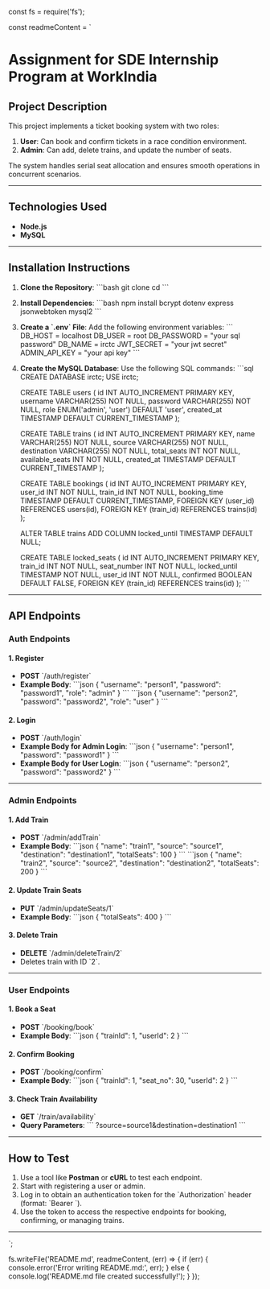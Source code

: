 const fs = require('fs');

const readmeContent = `
# Assignment for SDE Internship Program at WorkIndia

## Project Description

This project implements a ticket booking system with two roles:
1. **User**: Can book and confirm tickets in a race condition environment.
2. **Admin**: Can add, delete trains, and update the number of seats.

The system handles serial seat allocation and ensures smooth operations in concurrent scenarios.

---

## Technologies Used

- **Node.js**
- **MySQL**

---

## Installation Instructions

1. **Clone the Repository**:
   \`\`\`bash
   git clone <repository-url>
   cd <repository-folder>
   \`\`\`

2. **Install Dependencies**:
   \`\`\`bash
   npm install bcrypt dotenv express jsonwebtoken mysql2
   \`\`\`

3. **Create a \`.env\` File**:
   Add the following environment variables:
   \`\`\`
   DB_HOST = localhost
   DB_USER = root
   DB_PASSWORD = "your sql password"
   DB_NAME = irctc
   JWT_SECRET = "your jwt secret"
   ADMIN_API_KEY = "your api key"
   \`\`\`

4. **Create the MySQL Database**:
   Use the following SQL commands:
   \`\`\`sql
   CREATE DATABASE irctc;
   USE irctc;

   CREATE TABLE users (
       id INT AUTO_INCREMENT PRIMARY KEY,
       username VARCHAR(255) NOT NULL,
       password VARCHAR(255) NOT NULL,
       role ENUM('admin', 'user') DEFAULT 'user',
       created_at TIMESTAMP DEFAULT CURRENT_TIMESTAMP
   );

   CREATE TABLE trains (
       id INT AUTO_INCREMENT PRIMARY KEY,
       name VARCHAR(255) NOT NULL,
       source VARCHAR(255) NOT NULL,
       destination VARCHAR(255) NOT NULL,
       total_seats INT NOT NULL,
       available_seats INT NOT NULL,
       created_at TIMESTAMP DEFAULT CURRENT_TIMESTAMP
   );

   CREATE TABLE bookings (
       id INT AUTO_INCREMENT PRIMARY KEY,
       user_id INT NOT NULL,
       train_id INT NOT NULL,
       booking_time TIMESTAMP DEFAULT CURRENT_TIMESTAMP,
       FOREIGN KEY (user_id) REFERENCES users(id),
       FOREIGN KEY (train_id) REFERENCES trains(id)
   );

   ALTER TABLE trains ADD COLUMN locked_until TIMESTAMP DEFAULT NULL;

   CREATE TABLE locked_seats (
       id INT AUTO_INCREMENT PRIMARY KEY,
       train_id INT NOT NULL,
       seat_number INT NOT NULL,
       locked_until TIMESTAMP NOT NULL,
       user_id INT NOT NULL,
       confirmed BOOLEAN DEFAULT FALSE,
       FOREIGN KEY (train_id) REFERENCES trains(id)
   );
   \`\`\`

---

## API Endpoints

### **Auth Endpoints**

#### **1. Register**
- **POST** \`/auth/register\`
- **Example Body**:
  \`\`\`json
  {
      "username": "person1",
      "password": "password1",
      "role": "admin"
  }
  \`\`\`
  \`\`\`json
  {
      "username": "person2",
      "password": "password2",
      "role": "user"
  }
  \`\`\`

#### **2. Login**
- **POST** \`/auth/login\`
- **Example Body for Admin Login**:
  \`\`\`json
  {
      "username": "person1",
      "password": "password1"
  }
  \`\`\`
- **Example Body for User Login**:
  \`\`\`json
  {
      "username": "person2",
      "password": "password2"
  }
  \`\`\`

---

### **Admin Endpoints**

#### **1. Add Train**
- **POST** \`/admin/addTrain\`
- **Example Body**:
  \`\`\`json
  {
      "name": "train1",
      "source": "source1",
      "destination": "destination1",
      "totalSeats": 100
  }
  \`\`\`
  \`\`\`json
  {
      "name": "train2",
      "source": "source2",
      "destination": "destination2",
      "totalSeats": 200
  }
  \`\`\`

#### **2. Update Train Seats**
- **PUT** \`/admin/updateSeats/1\`
- **Example Body**:
  \`\`\`json
  {
      "totalSeats": 400
  }
  \`\`\`

#### **3. Delete Train**
- **DELETE** \`/admin/deleteTrain/2\`
- Deletes train with ID \`2\`.

---

### **User Endpoints**

#### **1. Book a Seat**
- **POST** \`/booking/book\`
- **Example Body**:
  \`\`\`json
  {
      "trainId": 1,
      "userId": 2
  }
  \`\`\`

#### **2. Confirm Booking**
- **POST** \`/booking/confirm\`
- **Example Body**:
  \`\`\`json
  {
      "trainId": 1,
      "seat_no": 30,
      "userId": 2
  }
  \`\`\`

#### **3. Check Train Availability**
- **GET** \`/train/availability\`
- **Query Parameters**:
  \`\`\`
  ?source=source1&destination=destination1
  \`\`\`

---

## How to Test
1. Use a tool like **Postman** or **cURL** to test each endpoint.
2. Start with registering a user or admin.
3. Log in to obtain an authentication token for the \`Authorization\` header (format: \`Bearer <token>\`).
4. Use the token to access the respective endpoints for booking, confirming, or managing trains.

---

`;

fs.writeFile('README.md', readmeContent, (err) => {
    if (err) {
        console.error('Error writing README.md:', err);
    } else {
        console.log('README.md file created successfully!');
    }
});
